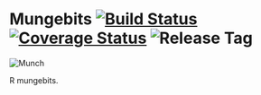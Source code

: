 Mungebits [![Build Status](https://travis-ci.org/robertzk/mungebits.svg?branch=master)](https://travis-ci.org/robertzk/mungebits.svg?branch=master) [![Coverage Status](https://img.shields.io/coveralls/robertzk/mungebits.svg)](https://coveralls.io/r/robertzk/mungebits) ![Release Tag](https://img.shields.io/github/tag/robertzk/mungebits.svg)
=========

![Munch](http://i.imgur.com/RbX7hUU.png)

R mungebits.


